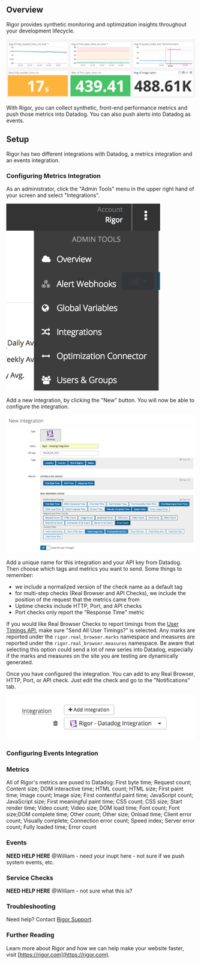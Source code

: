 ## Overview
Rigor provides synthetic monitoring and optimization insights throughout your development 
lifecycle.

![timeboard](images/rigor_timeboard_with_metrics.png)

With Rigor, you can collect synthetic, front-end performance metrics and push those 
metrics into Datadog.  You can also push alerts into Datadog as events.

## Setup

Rigor has two different integrations with Datadog, a metrics integration and an events 
integration.

### Configuring Metrics Integration
As an administrator, click the "Admin Tools" menu in the upper right hand of your 
screen and select "Integrations".

![admin-menu](images/rigor_admin_menu.png)

Add a new integration, by clicking the "New" button.  You will now be able to configure 
the integration.

![push-configuration](images/rigor_integration_configuration.png)

Add a unique name for this integration and your API key from Datadog.  Then choose which 
tags and metrics you want to send. Some things to remember:
- we include a normalized version of the check name as a default tag
- for multi-step checks (Real Browser and API Checks), we include the position of the 
  request that the metrics came from
- Uptime checks include HTTP, Port, and API checks
- Port checks only report the "Response Time" metric

If you would like Real Browser Checks to report timings from the 
[User Timings API](https://developer.mozilla.org/en-US/docs/Web/API/User_Timing_API), 
make sure "Send All User Timings?" is selected.  Any marks are reported under the 
`rigor.real_browser.marks` namespace and measures are reported under the 
`rigor.real_browser.measures` namespace. Be aware that selecting this option
could send a lot of new series into Datadog, especially if the marks and measures
on the site you are testing are dynamically generated. 

Once you have configured the integration.  You can add to any Real Browser, HTTP, Port,
or API check.  Just edit the check and go to the "Notifications" tab.

![add-integration-to-check](images/rigor_add_integration_to_check.png)


### Configuring Events Integration


### Metrics
All of Rigor's metrics are pused to Datadog: First byte time; 	Request count;	Content size;
DOM interactive time;	HTML count;	HTML size;
First paint time;	Image count;	Image size;
First contentful paint time;	JavaScript count; JavaScript size; First meaningful paint time; CSS count; CSS size; Start render time; 	Video count; Video size; DOM load time; Font count;	Font size;DOM complete time;	Other count; Other size;
Onload time;	Client error count; Visually complete; Connection error count; Speed index;	Server error count; Fully loaded time; 	Error count

### Events
**NEED HELP HERE** @William - need your inupt here - not sure if we push system events, etc.

### Service Checks
**NEED HELP HERE** @William - not sure what this is?

### Troubleshooting
Need help? Contact [Rigor Support](mailto:support@rigor.com).

### Further Reading
Learn more about Rigor and how we can help make your website faster, visit [https://rigor.com](https://rigor.com).
